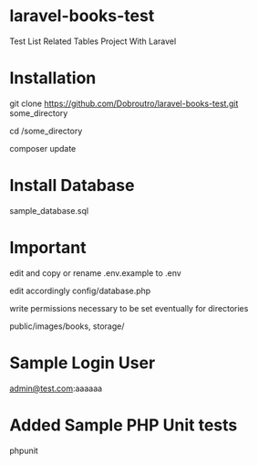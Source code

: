 # laravel-books-test
Test List Related Tables Project With Laravel

# Installation 

git clone https://github.com/Dobroutro/laravel-books-test.git some_directory 

cd /some_directory

composer update

# Install Database

sample_database.sql 


# Important

edit and copy or rename .env.example to .env

edit accordingly config/database.php 

write permissions necessary to be set eventually for directories

public/images/books, storage/


# Sample Login User
admin@test.com:aaaaaa

# Added Sample PHP Unit tests 
phpunit 